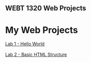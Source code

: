 ## WEBT 1320 Web Projects
<h1>My Web Projects</h1>

<a href="Lab1/index.html" target="_blank">Lab 1 - Hello World</a>
<br></br>
<a href="Lab2/index.html" target="_blank">Lab 2 - Basic HTML Structure</a>